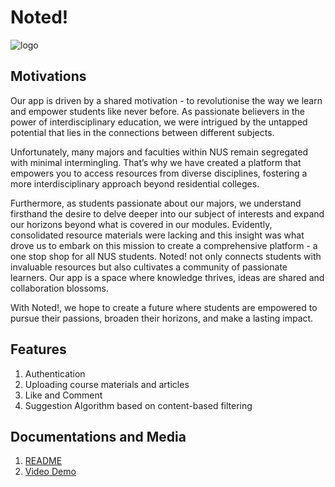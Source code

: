 # Noted!
![logo](https://github.com/yleeyilin/Noted-/assets/116061001/a017bd86-6054-450b-abd9-fb21a34e6654)


## Motivations
Our app is driven by a shared motivation - to revolutionise the way we learn and empower students like never before. As passionate believers in the power of interdisciplinary education, we were intrigued by the untapped potential that lies in the connections between different subjects. 

Unfortunately, many majors and faculties within NUS remain segregated with minimal intermingling. That’s why we have created a platform that empowers you to access resources from diverse disciplines, fostering a more interdisciplinary approach beyond residential colleges. 

Furthermore, as students passionate about our majors, we understand firsthand the desire to delve deeper into our subject of interests and expand our horizons beyond what is covered in our modules. Evidently, consolidated resource materials were lacking and this insight was what drove us to embark on this mission to create a comprehensive platform - a one stop shop for all NUS students. Noted! not only connects students with invaluable resources but also cultivates a community of passionate learners. Our app is a space where knowledge thrives, ideas are shared and collaboration blossoms. 

With Noted!, we hope to create a future where students are empowered to pursue their passions, broaden their horizons, and make a lasting impact. 


## Features 
1. Authentication
2. Uploading course materials and articles
3. Like and Comment
4. Suggestion Algorithm based on content-based filtering 

## Documentations and Media
1. [README](https://docs.google.com/document/d/1Dm4FV5TvqgDuntD1VnP5eDxeqwGpxRAVanMguZYWTus/edit?usp=sharing)
2. [Video Demo](https://drive.google.com/file/d/1UFlE2FsCX9Gt0xBfCzY6WYBkS-FN6A6F/view?usp=sharing)
